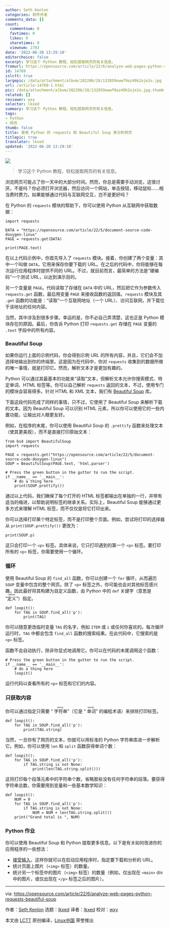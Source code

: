 ```yaml
---
author: Seth Kenlon
categories: 软件开发
comments_data: []
count:
  commentnum: 0
  favtimes: 0
  likes: 0
  sharetimes: 0
  viewnum: 2703
date: '2022-06-28 13:29:10'
editorchoice: false
excerpt: 学习这个 Python 教程，轻松提取网页的有关信息。
fromurl: https://opensource.com/article/22/6/analyze-web-pages-python-requests-beautiful-soup
id: 14769
islctt: true
largepic: /data/attachment/album/202206/28/132859owwf9az49k2oje2o.jpg
url: /article-14769-1.html
pic: /data/attachment/album/202206/28/132859owwf9az49k2oje2o.jpg.thumb.jpg
related: []
reviewer: wxy
selector: lkxed
summary: 学习这个 Python 教程，轻松提取网页的有关信息。
tags:
- Python
- 网页
thumb: false
title: 使用 Python 的 requests 和 Beautiful Soup 来分析网页
titlepic: true
translator: lkxed
updated: '2022-06-28 13:29:10'
---
```


![](/data/attachment/album/202206/28/132859owwf9az49k2oje2o.jpg)



> 
> 学习这个 Python 教程，轻松提取网页的有关信息。
> 
> 
> 


浏览网页可能占了你一天中的大部分时间。然而，你总是需要手动浏览，这很讨厌，不是吗？你必须打开浏览器，然后访问一个网站，单击按钮，移动鼠标……相当费时费力。如果能够通过代码与互联网交互，岂不是更好吗？


在 Python 的 `requests` 模块的帮助下，你可以使用 Python 从互联网中获取数据：



```
import requests

DATA = "https://opensource.com/article/22/5/document-source-code-doxygen-linux"
PAGE = requests.get(DATA)

print(PAGE.text)

```

在以上代码示例中，你首先导入了 `requests` 模块。接着，你创建了两个变量：其中一个叫做 `DATA`，它用来保存你要下载的 URL。在之后的代码中，你将能够在每次运行应用程序时提供不同的 URL。不过，就目前而言，最简单的方法是“硬编码”一个测试 URL，以达到演示目的。


另一个变量是 `PAGE`。代码读取了存储在 `DATA` 中的 URL，然后把它作为参数传入 `requests.get` 函数，最后用变量 `PAGE` 来接收函数的返回值。`requests` 模块及其 `.get` 函数的功能是：“读取”一个互联网地址（一个 URL）、访问互联网，并下载位于该地址的任何内容。


当然，其中涉及到很多步骤。幸运的是，你不必自己弄清楚，这也正是 Python 模块存在的原因。最后，你告诉 Python 打印 `requests.get` 存储在 `PAGE` 变量的 `.text` 字段中的所有内容。


### Beautiful Soup


如果你运行上面的示例代码，你会得到示例 URL 的所有内容，并且，它们会不加选择地输出到你的终端里。这是因为在代码中，你对 `requests` 收集到的数据所做的唯一事情，就是打印它。然而，解析文本才是更加有趣的。


Python 可以通过其最基本的功能来“读取”文本，但解析文本允许你搜索模式、特定单词、HTML 标签等。你可以自己解析 `requests` 返回的文本，不过，使用专门的模块会容易得多。针对 HTML 和 XML 文本，我们有 [Beautiful Soup](https://beautiful-soup-4.readthedocs.io/en/latest/) 库。


下面这段代码完成了同样的事情，只不过，它使用了 Beautiful Soup 来解析下载的文本。因为 Beautiful Soup 可以识别 HTML 元素，所以你可以使用它的一些内置功能，让输出对人眼更友好。


例如，在程序的末尾，你可以使用 Beautiful Soup 的 `.prettify` 函数来处理文本（使其更美观），而不是直接打印原始文本：



```
from bs4 import BeautifulSoup
import requests

PAGE = requests.get("https://opensource.com/article/22/5/document-source-code-doxygen-linux")
SOUP = BeautifulSoup(PAGE.text, 'html.parser')

# Press the green button in the gutter to run the script.
if __name__ == '__main__':
    # do a thing here
    print(SOUP.prettify())

```

通过以上代码，我们确保了每个打开的 HTML 标签都输出在单独的一行，并带有适当的缩进，以帮助说明标签的继承关系。实际上，Beautiful Soup 能够通过更多方式来理解 HTML 标签，而不仅仅是将它打印出来。


你可以选择打印某个特定标签，而不是打印整个页面。例如，尝试将打印的选择器从 `print(SOUP.prettify())` 更改为：



```
print(SOUP.p)

```

这只会打印一个 `<p>` 标签。具体来说，它只打印遇到的第一个 `<p>` 标签。要打印所有的 `<p>` 标签，你需要使用一个循环。


### 循环


使用 Beautiful Soup 的 `find_all` 函数，你可以创建一个 `for` 循环，从而遍历 `SOUP` 变量中包含的整个网页。除了 `<p>` 标签之外，你可能也会对其他标签感兴趣，因此最好将其构建为自定义函数，由 Python 中的 `def` 关键字（意思是 <ruby> “定义” <rt>  define </rt></ruby>）指定。



```
def loopit():
    for TAG in SOUP.find_all('p'):
        print(TAG)

```

你可以随意更改临时变量 `TAG` 的名字，例如 `ITEM` 或 `i` 或任何你喜欢的。每次循环运行时，`TAG` 中都会包含 `find_all` 函数的搜索结果。在此代码中，它搜索的是 `<p>` 标签。


函数不会自动执行，除非你显式地调用它。你可以在代码的末尾调用这个函数：



```
# Press the green button in the gutter to run the script.
if __name__ == '__main__':
    # do a thing here
    loopit()

```

运行代码以查看所有的 `<p>` 标签和它们的内容。


### 只获取内容


你可以通过指定只需要 “<ruby> 字符串 <rt>  string </rt></ruby>”（它是 “<ruby> 单词 <rt>  words </rt></ruby>” 的编程术语）来排除打印标签。



```
def loopit():
    for TAG in SOUP.find_all('p'):
        print(TAG.string)

```

当然，一旦你有了网页的文本，你就可以用标准的 Python 字符串库进一步解析它。例如，你可以使用 `len` 和 `split` 函数获得单词个数：



```
def loopit():
    for TAG in SOUP.find_all('p'):
        if TAG.string is not None:
            print(len(TAG.string.split()))

```

这将打印每个段落元素中的字符串个数，省略那些没有任何字符串的段落。要获得字符串总数，你需要用到变量和一些基本数学知识：



```
def loopit():
    NUM = 0
    for TAG in SOUP.find_all('p'):
        if TAG.string is not None:
            NUM = NUM + len(TAG.string.split())
    print("Grand total is ", NUM)

```

### Python 作业


你可以使用 Beautiful Soup 和 Python 提取更多信息。以下是有关如何改进你的应用程序的一些想法：


* [接受输入](https://opensource.com/article/17/3/python-tricks-artists-interactivity-Python-scripts)，这样你就可以在启动应用程序时，指定要下载和分析的 URL。
* 统计页面上图片（`<img>` 标签）的数量。
* 统计另一个标签中的图片（`<img>` 标签）的数量（例如，仅出现在 `<main>` div 中的图片，或仅出现在 `</p>` 标签之后的图片）。




---


via: <https://opensource.com/article/22/6/analyze-web-pages-python-requests-beautiful-soup>


作者：[Seth Kenlon](https://opensource.com/users/seth) 选题：[lkxed](https://github.com/lkxed) 译者：[lkxed](https://github.com/lkxed) 校对：[wxy](https://github.com/wxy)


本文由 [LCTT](https://github.com/LCTT/TranslateProject) 原创编译，[Linux中国](https://linux.cn/) 荣誉推出